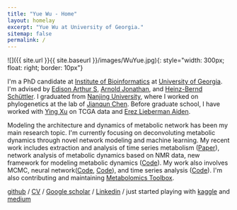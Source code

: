 ```yaml
---
title: "Yue Wu - Home"
layout: homelay
excerpt: "Yue Wu at University of Georgia."
sitemap: false
permalink: /
---
```


![]({{ site.url }}{{ site.baseurl }}/images/WuYue.jpg){: style="width: 300px; float: right; border: 10px"}

I'm a PhD candidate at [Institute of Bioinformatics](https://iob.uga.edu) at [University of Georgia](https://www.uga.edu). I'm advised by [Edison Arthur S](http://edison.ccrc.uga.edu), [Arnold Jonathan](https://www.genetics.uga.edu/directory/jonathan-arnold), and [Heinz-Bernd Schüttler](https://www.physast.uga.edu/people/heinz_bernd_schuttler). I graduated from [Nanjing University](https://www.nju.edu.cn/en/main.psp), where I worked on phylogenetics at the lab of [Jianqun Chen](https://life.nju.edu.cn/cjq_14885/list.htm). Before graduate school, I have worked with [Ying Xu](http://csbl.bmb.uga.edu) on TCGA data and [Erez Lieberman Aiden](https://github.com/aidenlab/straw).

Modeling the architecture and dynamics of metabolic network has been my main research topic. I'm currently focusing on deconvoluting metabolic dynamics through novel network modeling and machine learning. My recent work includes extraction and analysis of time series metabolism ([Paper](https://www.frontiersin.org/articles/10.3389/fmolb.2019.00026/full)), network analysis of metabolic dynamics based on NMR data, new framework for modeling metabolic dynamics ([Code](https://github.com/artedison/ensRadaptor)). My work also involves MCMC, neural network([Code](https://github.com/artedison/NeuralSimODE), [Code](https://github.com/michaelSkaro/image_classification)), and time series analysis ([Code](https://github.com/mikeaalv/fda_learn)). I'm also contributing and maintaining [Metabolomics Toolbox](https://github.com/artedison/Edison_Lab_Shared_Metabolomics_UGA). 

[github](https://github.com/mikeaalv) / [CV](https://www.dropbox.com/s/nr5pso25aqk98hf/CV_revise-YueWu-10112020.pdf?dl=0)  /  [Google scholar](https://scholar.google.com/citations?user=QE1tszYAAAAJ&hl=en) /  [Linkedin](https://www.linkedin.com/in/yue-wu-95b506142/)  / just started playing with [kaggle](https://www.kaggle.com/mikeaalv) and [medium](https://yuewu-mike.medium.com)
